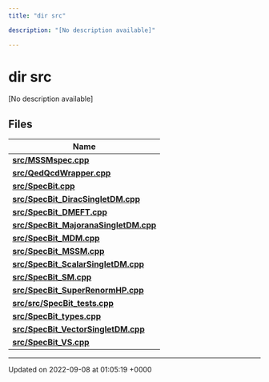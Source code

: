```yaml
---
title: "dir src"

description: "[No description available]"

---
```


# dir src

[No description available]

## Files

| Name           |
| -------------- |
| **[src/MSSMspec.cpp](/documentation/code/files/mssmspec_8cpp/)**  |
| **[src/QedQcdWrapper.cpp](/documentation/code/files/qedqcdwrapper_8cpp/)**  |
| **[src/SpecBit.cpp](/documentation/code/files/specbit_8cpp/)**  |
| **[src/SpecBit_DiracSingletDM.cpp](/documentation/code/files/specbit__diracsingletdm_8cpp/)**  |
| **[src/SpecBit_DMEFT.cpp](/documentation/code/files/specbit__dmeft_8cpp/)**  |
| **[src/SpecBit_MajoranaSingletDM.cpp](/documentation/code/files/specbit__majoranasingletdm_8cpp/)**  |
| **[src/SpecBit_MDM.cpp](/documentation/code/files/specbit__mdm_8cpp/)**  |
| **[src/SpecBit_MSSM.cpp](/documentation/code/files/specbit__mssm_8cpp/)**  |
| **[src/SpecBit_ScalarSingletDM.cpp](/documentation/code/files/specbit__scalarsingletdm_8cpp/)**  |
| **[src/SpecBit_SM.cpp](/documentation/code/files/specbit__sm_8cpp/)**  |
| **[src/SpecBit_SuperRenormHP.cpp](/documentation/code/files/specbit__superrenormhp_8cpp/)**  |
| **[src/src/SpecBit_tests.cpp](/documentation/code/files/src_2specbit__tests_8cpp/)**  |
| **[src/SpecBit_types.cpp](/documentation/code/files/specbit__types_8cpp/)**  |
| **[src/SpecBit_VectorSingletDM.cpp](/documentation/code/files/specbit__vectorsingletdm_8cpp/)**  |
| **[src/SpecBit_VS.cpp](/documentation/code/files/specbit__vs_8cpp/)**  |






-------------------------------

Updated on 2022-09-08 at 01:05:19 +0000
